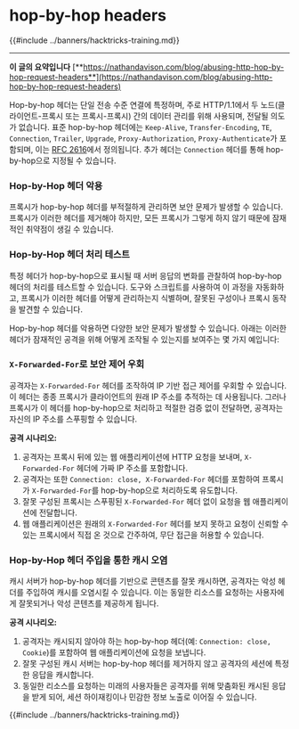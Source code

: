 # hop-by-hop headers

{{#include ../banners/hacktricks-training.md}}

---

**이 글의 요약입니다** [**https://nathandavison.com/blog/abusing-http-hop-by-hop-request-headers**](https://nathandavison.com/blog/abusing-http-hop-by-hop-request-headers)

Hop-by-hop 헤더는 단일 전송 수준 연결에 특정하며, 주로 HTTP/1.1에서 두 노드(클라이언트-프록시 또는 프록시-프록시) 간의 데이터 관리를 위해 사용되며, 전달될 의도가 없습니다. 표준 hop-by-hop 헤더에는 `Keep-Alive`, `Transfer-Encoding`, `TE`, `Connection`, `Trailer`, `Upgrade`, `Proxy-Authorization`, `Proxy-Authenticate`가 포함되며, 이는 [RFC 2616](https://tools.ietf.org/html/rfc2616#section-13.5.1)에서 정의됩니다. 추가 헤더는 `Connection` 헤더를 통해 hop-by-hop으로 지정될 수 있습니다.

### Hop-by-Hop 헤더 악용

프록시가 hop-by-hop 헤더를 부적절하게 관리하면 보안 문제가 발생할 수 있습니다. 프록시가 이러한 헤더를 제거해야 하지만, 모든 프록시가 그렇게 하지 않기 때문에 잠재적인 취약점이 생길 수 있습니다.

### Hop-by-Hop 헤더 처리 테스트

특정 헤더가 hop-by-hop으로 표시될 때 서버 응답의 변화를 관찰하여 hop-by-hop 헤더의 처리를 테스트할 수 있습니다. 도구와 스크립트를 사용하여 이 과정을 자동화하고, 프록시가 이러한 헤더를 어떻게 관리하는지 식별하며, 잘못된 구성이나 프록시 동작을 발견할 수 있습니다.

Hop-by-hop 헤더를 악용하면 다양한 보안 문제가 발생할 수 있습니다. 아래는 이러한 헤더가 잠재적인 공격을 위해 어떻게 조작될 수 있는지를 보여주는 몇 가지 예입니다:

### `X-Forwarded-For`로 보안 제어 우회

공격자는 `X-Forwarded-For` 헤더를 조작하여 IP 기반 접근 제어를 우회할 수 있습니다. 이 헤더는 종종 프록시가 클라이언트의 원래 IP 주소를 추적하는 데 사용됩니다. 그러나 프록시가 이 헤더를 hop-by-hop으로 처리하고 적절한 검증 없이 전달하면, 공격자는 자신의 IP 주소를 스푸핑할 수 있습니다.

**공격 시나리오:**

1. 공격자는 프록시 뒤에 있는 웹 애플리케이션에 HTTP 요청을 보내며, `X-Forwarded-For` 헤더에 가짜 IP 주소를 포함합니다.
2. 공격자는 또한 `Connection: close, X-Forwarded-For` 헤더를 포함하여 프록시가 `X-Forwarded-For`를 hop-by-hop으로 처리하도록 유도합니다.
3. 잘못 구성된 프록시는 스푸핑된 `X-Forwarded-For` 헤더 없이 요청을 웹 애플리케이션에 전달합니다.
4. 웹 애플리케이션은 원래의 `X-Forwarded-For` 헤더를 보지 못하고 요청이 신뢰할 수 있는 프록시에서 직접 온 것으로 간주하여, 무단 접근을 허용할 수 있습니다.

### Hop-by-Hop 헤더 주입을 통한 캐시 오염

캐시 서버가 hop-by-hop 헤더를 기반으로 콘텐츠를 잘못 캐시하면, 공격자는 악성 헤더를 주입하여 캐시를 오염시킬 수 있습니다. 이는 동일한 리소스를 요청하는 사용자에게 잘못되거나 악성 콘텐츠를 제공하게 됩니다.

**공격 시나리오:**

1. 공격자는 캐시되지 않아야 하는 hop-by-hop 헤더(예: `Connection: close, Cookie`)를 포함하여 웹 애플리케이션에 요청을 보냅니다.
2. 잘못 구성된 캐시 서버는 hop-by-hop 헤더를 제거하지 않고 공격자의 세션에 특정한 응답을 캐시합니다.
3. 동일한 리소스를 요청하는 미래의 사용자들은 공격자를 위해 맞춤화된 캐시된 응답을 받게 되어, 세션 하이재킹이나 민감한 정보 노출로 이어질 수 있습니다.

{{#include ../banners/hacktricks-training.md}}
